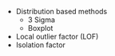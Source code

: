 - Distribution based methods
	- 3 Sigma
	- Boxplot 
- Local outlier factor (LOF)
- Isolation factor
